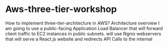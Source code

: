 # Aws-three-tier-workshop
How to implement three-tier-architecture in AWS? 
Architecture overview 
I am going to use a public-facing Application Load Balancer that will forward client traffic to EC2 instances in public subnets. will use Ngnix webservers that will serve a React.js website and redirects API Calls to the internal
